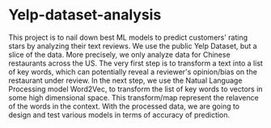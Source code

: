 # Yelp-dataset-analysis
This project is to nail down best ML models to predict customers' rating stars by analyzing their text reviews. We use the public Yelp Dataset, but a slice of the data. More precisely, we only analyze data for Chinese restaurants across the US.
The very first step is to transform a text into a list of key words, which can potentially reveal a reviewer's opinion/bias on the restaurant under review. In the next step, we use the Natual Language Processing model Word2Vec, to transform the list of key words to vectors in some high dimensional space. This transform/map represent the relavence of the words in the context. With the processed data, we are going to design and test various models in terms of accuracy of prediction.  
